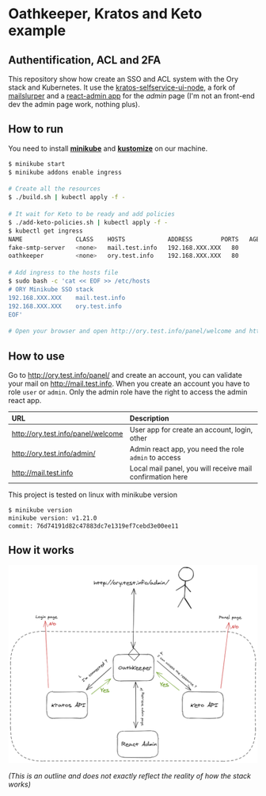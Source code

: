 # Oathkeeper, Kratos and Keto example
## Authentification, ACL and 2FA

This repository show how create an SSO and ACL system with the Ory stack and Kubernetes.
It use the [kratos-selfservice-ui-node](https://github.com/ory/kratos-selfservice-ui-node), a fork of [mailslurper](https://github.com/pngouin/mailslurper) and a [react-admin app](https://github.com/pngouin/react-admin-ory) for the *admin* page (I'm not an front-end dev the admin page work, nothing plus).


## How to run

You need to install **[minikube](https://minikube.sigs.k8s.io/docs/start/)** and **[kustomize](https://kubernetes-sigs.github.io/kustomize/installation/)** on our machine.

```bash
$ minikube start
$ minikube addons enable ingress

# Create all the resources
$ ./build.sh | kubectl apply -f -

# It wait for Keto to be ready and add policies
$ ./add-keto-policies.sh | kubectl apply -f -
$ kubectl get ingress
NAME               CLASS    HOSTS            ADDRESS        PORTS   AGE
fake-smtp-server   <none>   mail.test.info   192.168.XXX.XXX   80      119s
oathkeeper         <none>   ory.test.info    192.168.XXX.XXX   80      119s

# Add ingress to the hosts file
$ sudo bash -c 'cat << EOF >> /etc/hosts
# ORY Minikube SSO stack
192.168.XXX.XXX    mail.test.info
192.168.XXX.XXX    ory.test.info
EOF'

# Open your browser and open http://ory.test.info/panel/welcome and http://mail.test.info
```

## How to use

Go to http://ory.test.info/panel/ and create an account, you can validate your mail on http://mail.test.info. When you create an account you have to role `user` or `admin`. Only the admin role have the right to access the admin react app.

| URL | Description |
| :--- | :--- |
| http://ory.test.info/panel/welcome | User app for create an account, login, other |
| http://ory.test.info/admin/ | Admin react app, you need the role `admin` to access |
| http://mail.test.info | Local mail panel, you will receive mail confirmation here |

This project is tested on linux with minikube version 
```
$ minikube version
minikube version: v1.21.0
commit: 76d74191d82c47883dc7e1319ef7cebd3e00ee11
```

## How it works

![schema](.docs/diagram.png)

*(This is an outline and does not exactly reflect the reality of how the stack works)*
